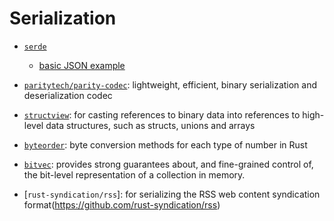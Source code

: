 # Serialization

* [`serde`](https://serde.rs/)
    * [basic JSON example](./serializer/src/lib.rs)

* [`paritytech/parity-codec`](https://github.com/paritytech/parity-codec): lightweight, efficient, binary serialization and deserialization codec

* [`structview`](https://crates.io/crates/structview): for casting references to binary data into references to high-level data structures, such as structs, unions and arrays

* [`byteorder`](https://docs.rs/byteorder/1.3.1/byteorder/): byte conversion methods for each type of number in Rust
* [`bitvec`](https://docs.rs/bitvec/0.9.0/bitvec/): provides strong guarantees about, and fine-grained control of, the bit-level representation of a collection in memory. 

* [`rust-syndication/rss`]: for serializing the RSS web content syndication format(https://github.com/rust-syndication/rss)